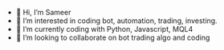 - 👋 Hi, I’m Sameer
- 👀 I’m interested in coding bot, automation, trading, investing.
- 🌱 I’m currently coding with Python, Javascript, MQL4 
- 💞️ I’m looking to collaborate on bot trading algo and coding

<!---
jaroodsa/jaroodsa is a ✨ special ✨ repository because its `README.md` (this file) appears on your GitHub profile.
You can click the Preview link to take a look at your changes.
--->

